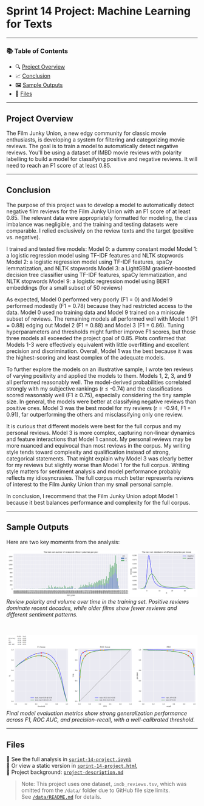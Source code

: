 # Sprint 14 Project: Machine Learning for Texts
 
---

### 📚 Table of Contents
- 🔍 [Project Overview](#project-overview)
- 📈 [Conclusion](#conclusion)
- 🖼️ [Sample Outputs](#sample-outputs)
- 📁 [Files](#files)

---

## Project Overview

The Film Junky Union, a new edgy community for classic movie enthusiasts, is developing a system for filtering and categorizing movie reviews. The goal is to train a model to automatically detect negative reviews. You'll be using a dataset of IMBD movie reviews with polarity labelling to build a model for classifying positive and negative reviews. It will need to reach an F1 score of at least 0.85.

---

## Conclusion

The purpose of this project was to develop a model to automatically detect negative film reviews for the Film Junky Union with an F1 score of at least 0.85. The relevant data were appropriately formatted for modeling, the class imbalance was negligible, and the training and testing datasets were comparable. I relied exclusively on the review texts and the target (positive vs. negative).

I trained and tested five models:
Model 0: a dummy constant model
Model 1: a logistic regression model using TF-IDF features and NLTK stopwords
Model 2: a logistic regression model using TF-IDF features, spaCy lemmatization, and NLTK stopwords
Model 3: a LightGBM gradient-boosted decision tree classifier using TF-IDF features, spaCy lemmatization, and NLTK stopwords
Model 9: a logistic regression model using BERT embeddings (for a small subset of 50 reviews)

As expected, Model 0 performed very poorly (F1 = 0) and Model 9 performed modestly (F1 = 0.78) because they had restricted access to the data. Model 0 used no training data and Model 9 trained on a miniscule subset of reviews. The remaining models all performed well with Model 1 (F1 = 0.88) edging out Model 2 (F1 = 0.88) and Model 3 (F1 = 0.86). Tuning hyperparameters and thresholds might further improve F1 scores, but those three models all exceeded the project goal of 0.85. Plots confirmed that Models 1-3 were effectively equivalent with little overfitting and excellent precision and discrimination. Overall, Model 1 was the best because it was the highest-scoring and least complex of the adequate models.

To further explore the models on an illustrative sample, I wrote ten reviews of varying positivity and applied the models to them. Models 1, 2, 3, and 9 all performed reasonably well. The model-derived probabilities correlated strongly with my subjective rankings (r ≤ -0.74) and the classifications scored reasonably well (F1 ≥ 0.75), especially considering the tiny sample size. In general, the models were better at classifying negative reviews than positive ones. Model 3 was the best model for my reviews (r = -0.94, F1 = 0.91), far outperforming the others and misclassifying only one review.

It is curious that different models were best for the full corpus and my personal reviews. Model 3 is more complex, capturing non-linear dynamics and feature interactions that Model 1 cannot. My personal reviews may be more nuanced and equivocal than most reviews in the corpus. My writing style tends toward complexity and qualification instead of strong, categorical statements. That might explain why Model 3 was clearly better for my reviews but slightly worse than Model 1 for the full corpus. Writing style matters for sentiment analysis and model performance probably reflects my idiosyncrasies. The full corpus much better represents reviews of interest to the Film Junky Union than my small personal sample.

In conclusion, I recommend that the Film Junky Union adopt Model 1 because it best balances performance and complexity for the full corpus.

---

## Sample Outputs

Here are two key moments from the analysis:

![Review Polarity Over Time](project-14-screenshot-1.png)  
*Review polarity and volume over time in the training set. Positive reviews dominate recent decades, while older films show fewer reviews and different sentiment patterns.*

<br>

![Model Evaluation Metrics](project-14-screenshot-2.png)  
*Final model evaluation metrics show strong generalization performance across F1, ROC AUC, and precision-recall, with a well-calibrated threshold.*

---

## Files

📄 See the full analysis in [`sprint-14-project.ipynb`](./sprint-14-project.ipynb)  
📄 Or view a static version in [`sprint-14-project.html`](./sprint-14-project.html)  
📄 Project background: [`project-description.md`](./project-description.md)

> Note: This project uses one dataset, `imdb_reviews.tsv`, which was omitted from the `/data/` folder due to GitHub file size limits.  
> See [`/data/README.md`](./data/README.md) for details.
